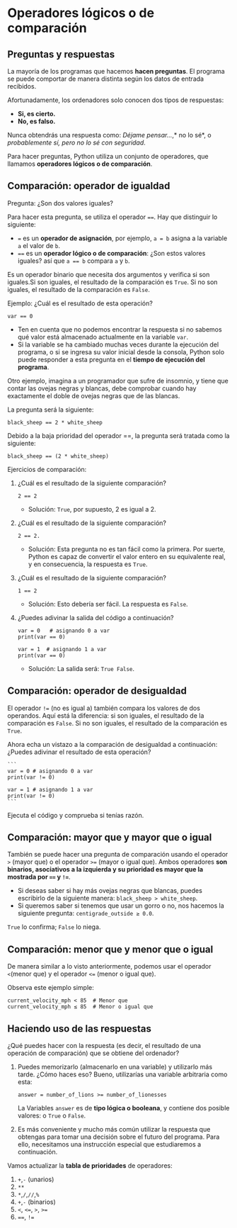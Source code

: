 # Operadores lógicos o de comparación

## Preguntas y respuestas

La mayoría de los programas que hacemos **hacen preguntas**. El programa se puede comportar de manera distinta según los datos de entrada recibidos. 

Afortunadamente, los ordenadores solo conocen dos tipos de respuestas:

* **Si, es cierto.**
* **No, es falso.**

Nunca obtendrás una respuesta como: *Déjame pensar...*,* no lo sé*, o *probablemente sí, pero no lo sé con seguridad*.

Para hacer preguntas, Python utiliza un conjunto de operadores, que llamamos **operadores lógicos o de comparación**.

## Comparación: operador de igualdad

Pregunta: ¿Son dos valores iguales?

Para hacer esta pregunta, se utiliza el operador `==`. Hay que distinguir lo siguiente:

* `=` es un **operador de asignación**, por ejemplo, `a = b` asigna a la variable `a` el valor de `b`.
* `==` es un **operador lógico o de comparación**: ¿Son estos valores iguales? así que `a == b` compara `a` y `b`.

Es un operador binario que necesita dos argumentos y verifica si son iguales.Si son iguales, el resultado de la comparación es `True`. Si no son iguales, el resultado de la comparación es `False`.

Ejemplo: ¿Cuál es el resultado de esta operación?

```
var == 0
```

* Ten en cuenta que no podemos encontrar la respuesta si no sabemos qué valor está almacenado actualmente en la variable `var`.
* Si la variable se ha cambiado muchas veces durante la ejecución del programa, o si se ingresa su valor inicial desde la consola, Python solo puede responder a esta pregunta en el **tiempo de ejecución del programa**.

Otro ejemplo, imagina a un programador que sufre de insomnio, y tiene que contar las ovejas negras y blancas, debe comprobar cuando hay exactamente el doble de ovejas negras que de las blancas.

La pregunta será la siguiente:

```
black_sheep == 2 * white_sheep
```

Debido a la baja prioridad del operador ==, la pregunta será tratada como la siguiente:

```
black_sheep == (2 * white_sheep)
```

Ejercicios de comparación:

1. ¿Cuál es el resultado de la siguiente comparación?

    `2 == 2`

    * Solución: `True`, por supuesto, 2 es igual a 2. 

2. ¿Cuál es el resultado de la siguiente comparación?

    `2 == 2.`

    * Solución: Esta pregunta no es tan fácil como la primera. Por suerte, Python es capaz de convertir el valor entero en su equivalente real, y en consecuencia, la respuesta es `True`.

3. ¿Cuál es el resultado de la siguiente comparación?

    `1 == 2`

    * Solución: Esto debería ser fácil. La respuesta es `False`.

4. ¿Puedes adivinar la salida del código a continuación?

    ```
    var = 0   # asignando 0 a var
    print(var == 0)
    
    var = 1  # asignando 1 a var
    print(var == 0)
    ```

    * Solución: La salida será: `True False`.
    
## Comparación: operador de desigualdad

El operador `!=` (no es igual a) también compara los valores de dos operandos. Aquí está la diferencia: si son iguales, el resultado de la comparación es `False`. Si no son iguales, el resultado de la comparación es `True`.

Ahora echa un vistazo a la comparación de desigualdad a continuación: ¿Puedes adivinar el resultado de esta operación?

    ```
    var = 0 # asignando 0 a var
    print(var != 0)

    var = 1 # asignando 1 a var
    print(var != 0)
    ```

Ejecuta el código y comprueba si tenías razón.

## Comparación: mayor que y mayor que o igual

También se puede hacer una pregunta de comparación usando el operador `>` (mayor que) o el operador `>=` (mayor o igual que). Ambos operadores **son binarios, asociativos a la izquierda y su prioridad es mayor que la mostrada por `==` y `!=`**.

* Si deseas saber si hay más ovejas negras que blancas, puedes escribirlo de la siguiente manera: `black_sheep > white_sheep`.
* Si queremos saber si tenemos que usar un gorro o no, nos hacemos la siguiente pregunta: `centigrade_outside ≥ 0.0`.

`True` lo confirma; `False` lo niega.

## Comparación: menor que y menor que o igual

De manera similar a lo visto anteriormente, podemos usar el operador `<`(menor que) y el operador `<=` (menor o igual que).

Observa este ejemplo simple:

```
current_velocity_mph < 85  # Menor que
current_velocity_mph ≤ 85  # Menor o igual que
```

## Haciendo uso de las respuestas

¿Qué puedes hacer con la respuesta (es decir, el resultado de una operación de comparación) que se obtiene del ordenador?

1. Puedes memorizarlo (almacenarlo en una variable) y utilizarlo más tarde. ¿Cómo haces eso? Bueno, utilizarías una variable arbitraria como esta:

    ```
    answer = number_of_lions >= number_of_lionesses
    ```

    La Variables `answer` es de **tipo lógica o booleana**, y contiene dos posible valores: o `True` o `False`.

2. Es más conveniente y mucho más común utilizar la respuesta que obtengas para tomar una decisión sobre el futuro del programa. Para ello, necesitamos una instrucción especial que estudiaremos a continuación.


Vamos actualizar la **tabla de prioridades** de operadores:

1. `+`,`-` (unarios)
2. `**`
3. `*`,`/`,`//`,`%`
4. `+`,`-` (binarios)
5. `<`, `<=`, `>`, `>=` 	
6. `==`, `!=`